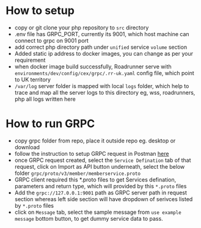 # How to setup
- copy or git clone your php repository to `src` directory
- .env file has GRPC_PORT, currently its 9001, which host machine can connect to grpc on 9001 port
- add correct php directory path under `unified` service `volume` section
- Added static ip address to docker images, you can change as per your requirement
- when docker image build successfully, Roadrunner serve with `environments/dev/config/cex/grpc/.rr-uk.yaml` config file, which point to UK territory
- `/var/log` server folder is mapped with local `logs` folder, which help to trace and map all the server logs to this directory eg, wss, roadrunners, php all logs written here

# How to run GRPC
- copy grpc folder from repo, place it outside repo eg. desktop or download
- follow the instruction to setup GRPC request in Postman [here](https://learning.postman.com/docs/sending-requests/grpc/grpc-request-interface/)
- once GRPC request created, select the `Service Defination` tab of that request, click on Import as API button underneath, select the below folder `grpc/proto/v3/member/memberservice.proto`
- GRPC client required this *.proto files to get Services defination, parameters and return type, which will provided by this `*.proto` files
- Add the `grpc://127.0.0.1:9001` path as GRPC server path in request section whereas left side section will have dropdown of serivces listed by `*.proto` files
- click on `Message` tab, select the sample message from `use example message` bottom button, to get dummy service data to pass.
